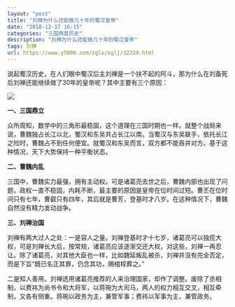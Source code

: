 ```yaml
---
layout: "post"
title: "刘禅为什么还能做几十年的蜀汉皇帝"
date: "2018-12-17 16:15"
categories: "三国两晋历史"
description: "刘禅为什么还能做几十年的蜀汉皇帝"
tags: 刘禅
url: https://www.y5000.com/zgls/sglj/32219.html
---
```






说起蜀汉历史，在人们眼中蜀汉后主刘禅是一个扶不起的阿斗，那为什么在刘备死后刘禅还能继续做了30年的皇帝呢？其中主要有三个原因：

![](https://img.y5000.com/uploads/allimg/180828/8-1PRQ40II42.jpg)

**一、三国鼎立**

众所周知，数学中的三角形最稳固，这个道理在三国时期也一样。就整个战局来说，曹魏独占长江以北，蜀汉和东吴共占长江以南。当蜀汉与东吴联手，依托长江之险时，曹魏占不到任何便宜。就蜀汉和东吴而言，双方都不能吞并对方。基于这种情况，天下大势保持一种平衡状态。

**二、曹魏内乱**

三国中，曹魏实力最强，拥有主动权。可是诸葛亮去世之后，曹魏内部也出现了问题，政权一直不稳固，内耗不断，最主要的原因是皇帝在位时间过短。曹丕在位时间只有七年，曹叡只有四年，其后就是曹芳，登基时才八岁。在这种情况下，曹魏自然没有精力发动战争。

**三、刘禅治国**

刘禅有两大过人之处：一是容人之量。刘禅登基时才十七岁，诸葛亮可以独揽大权，可是刘禅长大后，按常规，诸葛亮应该逐渐交还大权，对这些，刘禅一再忍让。除了诸葛亮，对其他大臣也一样，比如魏延叛乱被杀，刘禅并没有完全否定，而是下旨“既已名正其罪，仍念其功，赐棺椁葬之。”

二是知人善用。刘禅选用诸葛亮推荐的人来治理国家，却作了调整。废除了丞相制，以费祎为尚书令和大将军，以蒋琬为大司马，两人的权力相互交叉，相互牵制，又各有侧重。蒋琬以政务为主，兼管军事；费祎以军事为主，兼管政务。
